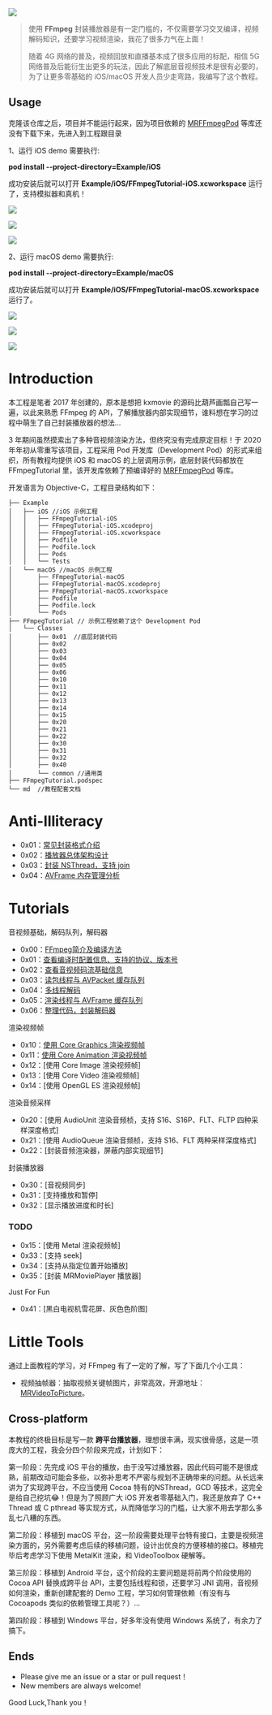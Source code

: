 [![](md/imgs/ffmpeg.png)](https://ffmpeg.org/) 


> 使用 **FFmpeg** 封装播放器是有一定门槛的，不仅需要学习交叉编译，视频解码知识，还要学习视频渲染，我花了很多力气在上面！
> 
> 随着 4G 网络的普及，视频回放和直播基本成了很多应用的标配，相信 5G 网络普及后能衍生出更多的玩法，因此了解底层音视频技术是很有必要的，为了让更多零基础的 iOS/macOS 开发人员少走弯路，我编写了这个教程。

## Usage

克隆该仓库之后，项目并不能运行起来，因为项目依赖的 [MRFFmpegPod](https://github.com/debugly/MRFFToolChainPod) 等库还没有下载下来，先进入到工程跟目录

1、运行 iOS demo 需要执行:

**pod install --project-directory=Example/iOS**

成功安装后就可以打开 **Example/iOS/FFmpegTutorial-iOS.xcworkspace** 运行了，支持模拟器和真机！

[![](md/imgs/ios-snapshot-1.png)](ios-snapshot-1.png) 

[![](md/imgs/ios-snapshot-2.png)](ios-snapshot-2.png) 

[![](md/imgs/ios-snapshot-3.png)](ios-snapshot-3.png) 


2、运行 macOS demo 需要执行:

**pod install --project-directory=Example/macOS**

成功安装后就可以打开 **Example/iOS/FFmpegTutorial-macOS.xcworkspace** 运行了。

[![](md/imgs/macos-snapshot-1.png)](macos-snapshot-1.png) 

[![](md/imgs/macos-snapshot-2.png)](macos-snapshot-2.png) 

[![](md/imgs/macos-snapshot-3.png)](macos-snapshot-3.png) 


# Introduction

本工程是笔者 2017 年创建的，原本是想把 kxmovie 的源码比葫芦画瓢自己写一遍，以此来熟悉 FFmpeg 的 API，了解播放器内部实现细节，谁料想在学习的过程中萌生了自己封装播放器的想法...

3 年期间虽然摸索出了多种音视频渲染方法，但终究没有完成原定目标！于 2020 年年初从零重写该项目，工程采用 Pod 开发库（Development Pod）的形式来组织，所有教程均提供 iOS 和 macOS 的上层调用示例，底层封装代码都放在 FFmpegTutorial 里，该开发库依赖了预编译好的 [MRFFmpegPod](https://github.com/debugly/MRFFToolChainPod) 等库。

开发语言为 Objective-C，工程目录结构如下：

```
├── Example
│   ├── iOS //iOS 示例工程
│   │   ├── FFmpegTutorial-iOS
│   │   ├── FFmpegTutorial-iOS.xcodeproj
│   │   ├── FFmpegTutorial-iOS.xcworkspace
│   │   ├── Podfile
│   │   ├── Podfile.lock
│   │   ├── Pods
│   │   └── Tests
│   └── macOS //macOS 示例工程
│       ├── FFmpegTutorial-macOS
│       ├── FFmpegTutorial-macOS.xcodeproj
│       ├── FFmpegTutorial-macOS.xcworkspace
│       ├── Podfile
│       ├── Podfile.lock
│       └── Pods
├── FFmpegTutorial // 示例工程依赖了这个 Development Pod
│   └── Classes
│       ├── 0x01  //底层封装代码
│       ├── 0x02
│       ├── 0x03
│       ├── 0x04
│       ├── 0x05
│       ├── 0x06
│       ├── 0x10
│       ├── 0x11
│       ├── 0x12
│       ├── 0x13
│       ├── 0x14
│       ├── 0x15
│       ├── 0x20
│       ├── 0x21
│       ├── 0x22
│       ├── 0x30
│       ├── 0x31
│       ├── 0x32
│       ├── 0x40
│       └── common //通用类
├── FFmpegTutorial.podspec
└── md  //教程配套文档        
```

# Anti-Illiteracy

- 0x01：[常见封装格式介绍](md/illiteracy/0x01.md)
- 0x02：[播放器总体架构设计](md/illiteracy/0x02.md)
- 0x03：[封装 NSThread，支持 join](md/illiteracy/0x03.md)
- 0x04：[AVFrame 内存管理分析](md/illiteracy/0x04.md)

# Tutorials

音视频基础，解码队列，解码器

- 0x00：[FFmpeg简介及编译方法](md/0x00.md) 
- 0x01：[查看编译时配置信息、支持的协议、版本号](md/0x01.md)
- 0x02：[查看音视频码流基础信息](md/0x02.md)
- 0x03：[读包线程与 AVPacket 缓存队列](md/0x03.md)
- 0x04：[多线程解码](md/0x04.md)
- 0x05：[渲染线程与 AVFrame 缓存队列](md/0x05.md)
- 0x06：[整理代码，封装解码器](md/0x06.md)

渲染视频帧

- 0x10：[使用 Core Graphics 渲染视频帧](md/0x10.md)
- 0x11：[使用 Core Animation 渲染视频帧](md/0x11.md)
- 0x12：[使用 Core Image 渲染视频帧]
- 0x13：[使用 Core Video 渲染视频帧]
- 0x14：[使用 OpenGL ES 渲染视频帧]

渲染音频采样

- 0x20：[使用 AudioUnit 渲染音频桢，支持 S16、S16P、FLT、FLTP 四种采样深度格式]
- 0x21：[使用 AudioQueue 渲染音频桢，支持 S16、FLT 两种采样深度格式]
- 0x22：[封装音频渲染器，屏蔽内部实现细节]

封装播放器

- 0x30：[音视频同步]
- 0x31：[支持播放和暂停]
- 0x32：[显示播放进度和时长]

### TODO

- 0x15：[使用 Metal 渲染视频帧]
- 0x33：[支持 seek]
- 0x34：[支持从指定位置开始播放]
- 0x35：[封装 MRMoviePlayer 播放器]

Just For Fun

- 0x41：[黑白电视机雪花屏、灰色色阶图] 

# Little Tools

通过上面教程的学习，对 FFmpeg 有了一定的了解，写了下面几个小工具：

- 视频抽帧器：抽取视频关键帧图片，非常高效，开源地址：[MRVideoToPicture](https://github.com/debugly/MRVideoToPicture)。

## Cross-platform

本教程的终极目标是写一款 **跨平台播放器**，理想很丰满，现实很骨感，这是一项庞大的工程，我会分四个阶段来完成，计划如下：

第一阶段：先完成 iOS 平台的播放，由于没写过播放器，因此代码可能不是很成熟，前期改动可能会多些，以弥补思考不严密与规划不正确带来的问题。从长远来讲为了实现跨平台，不应当使用 Cocoa 特有的NSThread，GCD 等技术，这完全是给自己挖坑😂！但是为了照顾广大 iOS 开发者零基础入门，我还是放弃了 C++ Thread 或 C pthread 等实现方式，从而降低学习的门槛，让大家不用去学那么多乱七八糟的东西。

第二阶段：移植到 macOS 平台，这一阶段需要处理平台特有接口，主要是视频渲染方面的，另外需要考虑后续的移植问题，设计出优良的方便移植的接口。移植完毕后考虑学习下使用 MetalKit 渲染，和 VideoToolbox 硬解等。

第三阶段：移植到 Android 平台，这个阶段的主要问题是将前两个阶段使用的 Cocoa API 替换成跨平台 API，主要包括线程和锁，还要学习 JNI 调用，音视频如何渲染，重新创建配套的 Demo 工程，学习如何管理依赖（有没有与 Cocoapods 类似的依赖管理工具呢？）...

第四阶段：移植到 Windows 平台，好多年没有使用 Windows 系统了，有余力了搞下。

## Ends

- Please give me an issue or a star or pull request！
- New members are always welcome!

Good Luck,Thank you！
